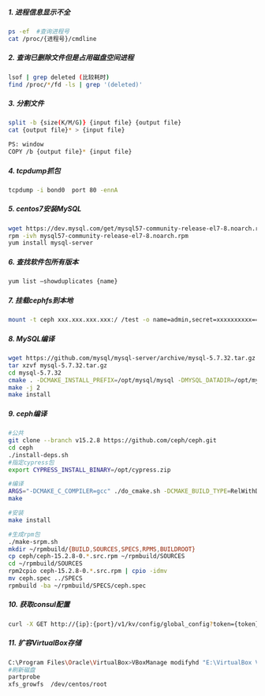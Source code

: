 ##### 1. 进程信息显示不全
```sh
ps -ef  #查询进程号 
cat /proc/{进程号}/cmdline
```

##### 2. 查询已删除文件但是占用磁盘空间进程
```sh
lsof | grep deleted (比较耗时)
find /proc/*/fd -ls | grep '(deleted)'
```

##### 3. 分割文件
```sh
split -b {size(K/M/G)} {input file} {output file}
cat {output file}* > {input file}

PS: window
COPY /b {output file}* {input file}
```

##### 4. tcpdump抓包
```sh
tcpdump -i bond0  port 80 -ennA
```

##### 5. centos7安装MySQL
```sh
wget https://dev.mysql.com/get/mysql57-community-release-el7-8.noarch.rpm
rpm -ivh mysql57-community-release-el7-8.noarch.rpm
yum install mysql-server
```

##### 6. 查找软件包所有版本
```sh
yum list –showduplicates {name}
```

##### 7. 挂载cephfs到本地
```sh
mount -t ceph xxx.xxx.xxx.xxx:/ /test -o name=admin,secret=xxxxxxxxxx==
```

##### 8. MySQL编译
```sh
wget https://github.com/mysql/mysql-server/archive/mysql-5.7.32.tar.gz
tar xzvf mysql-5.7.32.tar.gz
cd mysql-5.7.32
cmake . -DCMAKE_INSTALL_PREFIX=/opt/mysql/mysql -DMYSQL_DATADIR=/opt/mysql/data -DWITH_BOOST=/usr/local/boost -DSYSCONFDIR=/opt/mysql -DWITH_INNOBASE_STORAGE_ENGINE=1 -DWITH_PARTITION_STORAGE_ENGINE=1 -DWITH_FEDERATED_STORAGE_ENGINE=1 -DWITH_BLACKHOLE_STORAGE_ENGINE=1 -DWITH_MYISAM_STORAGE_ENGINE=1 -DENABLED_LOCAL_INFILE=1 -DENABLE_DTRACE=0 -DDEFAULT_CHARSET=utf8 -DDEFAULT_COLLATION=utf8_general_ci -DWITH_EMBEDDED_SERVER=1
make -j 2
make install
```

##### 9. ceph编译
```sh
#公共
git clone --branch v15.2.8 https://github.com/ceph/ceph.git
cd ceph
./install-deps.sh
#指定cypress包
export CYPRESS_INSTALL_BINARY=/opt/cypress.zip

#编译
ARGS="-DCMAKE_C_COMPILER=gcc" ./do_cmake.sh -DCMAKE_BUILD_TYPE=RelWithDebInfo
make

#安装
make install

#生成rpm包
./make-srpm.sh
mkdir ~/rpmbuild/{BUILD,SOURCES,SPECS,RPMS,BUILDROOT}
cp ceph/ceph-15.2.8-0.*.src.rpm ~/rpmbuild/SOURCES
cd ~/rpmbuild/SOURCES
rpm2cpio ceph-15.2.8-0.*.src.rpm | cpio -idmv
mv ceph.spec ../SPECS
rpmbuild -ba ~/rpmbuild/SPECS/ceph.spec
```

##### 10. 获取consul配置
```sh
curl -X GET http://{ip}:{port}/v1/kv/config/global_config?token={token} -s | jq .[0] | jq -r .Value | base64 -d
```

##### 11. 扩容VirtualBox存储
```sh
C:\Program Files\Oracle\VirtualBox>VBoxManage modifyhd "E:\VirtualBox VMs\Centos7_B\Centos7_B.vdi" --resize 40960
#刷新磁盘
partprobe
xfs_growfs  /dev/centos/root
```
